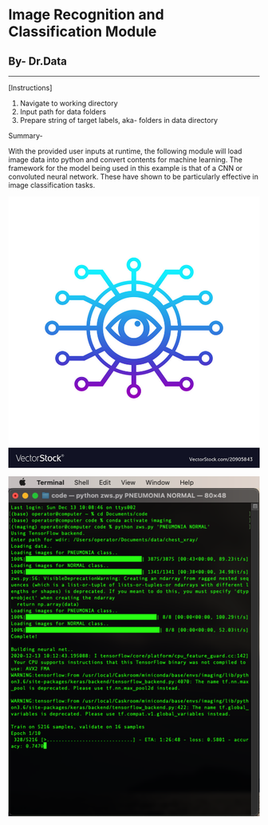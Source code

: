 # Image Recognition and Classification Module

## By- Dr.Data
---

[Instructions]
  1. Navigate to working directory
  2. Input path for data folders
  3. Prepare string of target labels, aka- folders in data directory
  
Summary- 
 
With the provided user inputs at runtime, the following module will load image data into python and convert contents for machine learning. The framework for the model being used in this example is that of a CNN or convoluted neural network. These have shown to be particularly effective in image classification tasks.

![img](machviz.jpg)

![demo](img_recog_demo.png)
